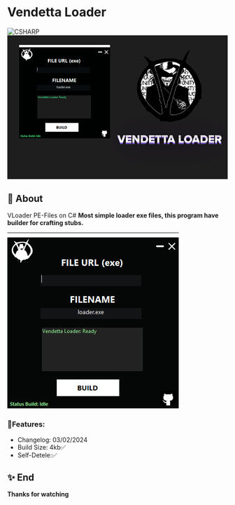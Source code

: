 # Vendetta Loader
![CSHARP](https://img.shields.io/badge/Language-CSHARP-aqua?style=for-the-badge&logo=CS)
![](banner.png)

## 📑 About
</b>VLoader PE-Files on C#</b>
<strong>Most simple loader exe files, this program have builder for crafting stubs.</strong>

![](screen.png)
### 🦀Features:
 * Changelog: 03/02/2024
 * Build Size: 4kb✅
 * Self-Detele:✅

## ✨ End
<strong>Thanks for watching</strong>